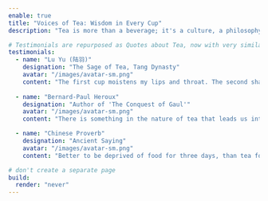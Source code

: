 ```yaml
---
enable: true
title: "Voices of Tea: Wisdom in Every Cup"
description: "Tea is more than a beverage; it's a culture, a philosophy, and a source of inspiration. Here are some timeless words about the art of tea from writers, thinkers, and masters."

# Testimonials are repurposed as Quotes about Tea, now with very similar lengths for a balanced design.
testimonials:
  - name: "Lu Yu (陆羽)"
    designation: "The Sage of Tea, Tang Dynasty"
    avatar: "/images/avatar-sm.png"
    content: "The first cup moistens my lips and throat. The second shatters my loneliness."
    
  - name: "Bernard-Paul Heroux"
    designation: "Author of 'The Conquest of Gaul'"
    avatar: "/images/avatar-sm.png"
    content: "There is something in the nature of tea that leads us into a world of quiet contemplation of life."

  - name: "Chinese Proverb"
    designation: "Ancient Saying"
    avatar: "/images/avatar-sm.png"
    content: "Better to be deprived of food for three days, than tea for one."

# don't create a separate page
build:
  render: "never"
---
```

